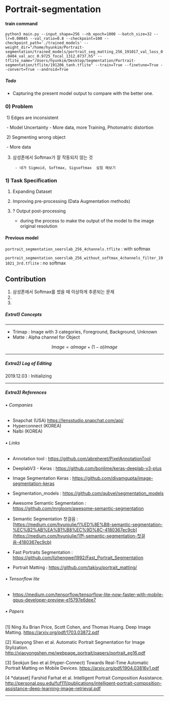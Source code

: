# Portrait-segmentation

#### train command

`python3 main.py --input_shape=256 --nb_epoch=1000 --batch_size=32 --lr=0.00045 --val_ratio=0.8 --checkpoint=100 --checkpoint_path='./trained_models' --weight_dir="/home/hyunkim/Portrait-segmentation/trained_models/portrait_seg_matting_256_191017_val_loss_0.0404_val_acc_0.9725_focal_1312.8737.h5" --tflite_name="/Users/hyunkim/Desktop/Segmentation/Portrait-segmentation/tflite/191206_tanh.tflite" --train=True --finetune=True --convert=True --android=True`



##### Todo 

- Capturing the present model output to compare with the better one.

### 0) Problem 

​	1) Edges are inconsistent 

​		- Model Uncertainty - More data, more Training, Photomatric distortion

​	2) Segmenting wrong object

​		- More data

3) 삼성폰에서 Softmax가 잘 작동되지 않는 것

		- 내가 Sigmoid, Softmax, Sigsoftmax  실험 해보기



### 1) Task Specification 

1. Expanding Dataset 

2. Improving pre-processing  (Data Augmentation methods)

3. ? Output post-processing
   - during the process to make the output of the model to the image original resolution



#### Previous model 

`portrait_segmentation_seerslab_256_4channels.tflite` : with softmax

`portrait_segmentation_seerslab_256_without_softmax_4channels_filter_191021_3rd.tflite` : no softmax



## Contribution 

1. 삼성폰에서 Softmax를 썼을 때 이상하게 추론되는 문제 
2. 
3. 

##### Extra1) Concepts

-----

- Trimap : Image with 3 categories, Foreground, Background, Unknown
- Matte : Alpha channel for Object

$$
Image = \alpha Image + (1-\alpha) Image
$$

----

##### Extra2) Log of Editing 

2019.12.03 : Initializing

----

##### Extra3) References

###### • Companies

- Snapchat (USA) https://lensstudio.snapchat.com/api/
- Hyperconnect (KOREA)
- Nalbi (KOREA)

###### • Links

- Annotation tool : https://github.com/abreheret/PixelAnnotationTool
- DeeplabV3 - Keras : https://github.com/bonlime/keras-deeplab-v3-plus
- Image Segmentation Keras : https://github.com/divamgupta/image-segmentation-keras
- Segmentation_models : https://github.com/qubvel/segmentation_models
- Awesome Semantic Segmentation : https://github.com/mrgloom/awesome-semantic-segmentation
- Semantic Segmentation 첫걸음 : [https://medium.com/hyunjulie/1%ED%8E%B8-semantic-segmentation-%EC%B2%AB%EA%B1%B8%EC%9D%8C-4180367ec9cb](https://medium.com/hyunjulie/1편-semantic-segmentation-첫걸음-4180367ec9cb)

- Fast Portraits Segmentation : https://github.com/lizhengwei1992/Fast_Portrait_Segmentation
- Portrait Matting : https://github.com/takiyu/portrait_matting/

###### • Tensorflow lite

- https://medium.com/tensorflow/tensorflow-lite-now-faster-with-mobile-gpus-developer-preview-e15797e6dee7

###### • Papers

[1] Ning Xu Brian Price, Scott Cohen, and Thomas Huang. Deep Image Matting. https://arxiv.org/pdf/1703.03872.pdf

[2] Xiaoyong Shen et al. Automatic Portrait Segmentation for Image Stylization. http://xiaoyongshen.me/webpage_portrait/papers/portrait_eg16.pdf

[3] Seokjun Seo et al.(Hyper-Connect) Towards Real-Time Automatic Portrait Matting on Mobile Devices. https://arxiv.org/pdf/1904.03816v1.pdf

[4 *dataset] Farshid Farhat et al. Intelligent Portrait Composition Assistance. http://personal.psu.edu/fuf111/publications/intelligent-portrait-composition-assistance-deep-learning-image-retrieval.pdf



---

